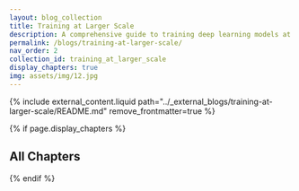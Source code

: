 ```yaml
---
layout: blog_collection
title: Training at Larger Scale
description: A comprehensive guide to training deep learning models at scale
permalink: /blogs/training-at-larger-scale/
nav_order: 2
collection_id: training_at_larger_scale
display_chapters: true
img: assets/img/12.jpg
---
```


{% include external_content.liquid path="../_external_blogs/training-at-larger-scale/README.md" remove_frontmatter=true %}

{% if page.display_chapters %}
## All Chapters
{% endif %} 
